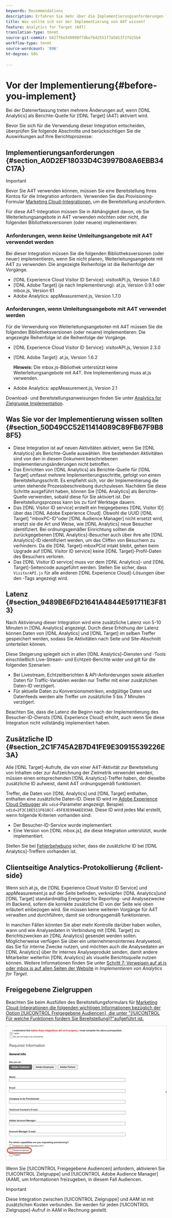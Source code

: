 ```yaml
---
keywords: Recommendations
description: Erfahren Sie mehr über die Implementierungsanforderungen für Analytics for Zielgruppe (A4T) und was Sie beachten sollten, bevor Sie diese Integration implementieren.
title: Was sollte ich vor der Implementierung von A4T wissen?
feature: Analytics for Target (A4T)
translation-type: tm+mt
source-git-commit: bb27f6e540998f7dbe7642551f7a5013f2fd25b4
workflow-type: tm+mt
source-wordcount: '896'
ht-degree: 50%

---
```



# Vor der Implementierung{#before-you-implement}

Bei der Datenerfassung treten mehrere Änderungen auf, wenn [!DNL Analytics] als Berichte-Quelle für [!DNL Target] (A4T) aktiviert wird.

Bevor Sie sich für die Verwendung dieser Integration entscheiden, überprüfen Sie folgende Abschnitte und berücksichtigen Sie die Auswirkungen auf Ihre Berichtsprozesse:

## Implementierungsanforderungen {#section_A0D2EF18033D4C3997B08A6EBB34C17A}

>[!IMPORTANT]
>
>Bevor Sie A4T verwenden können, müssen Sie eine Bereitstellung Ihres Kontos für die Integration anfordern. Verwenden Sie das Provisioning-Formular [Marketing Cloud-Integrationen](https://www.adobe.com/go/audiences), um die Bereitstellung anzufordern.

Für diese A4T-Integration müssen Sie in Abhängigkeit davon, ob Sie Weiterleitungsangebote in A4T verwenden möchten oder nicht, die folgenden Bibliotheksversionen (oder neuere) implementieren:

### Anforderungen, wenn *keine* Umleitungsangebote mit A4T verwendet werden

Bei dieser Integration müssen Sie die folgenden Bibliotheksversionen (oder neuer) implementieren, wenn Sie nicht planen, Weiterleitungsangebote mit A4T zu verwenden. Die angezeigte Reihenfolge ist die Reihenfolge der Vorgänge.

* [!DNL Experience Cloud Visitor ID Service]: visitorAPI.js, Version 1.8.0
* [!DNL Adobe Target] (je nach Implementierung): at.js, Version 0.9.1 oder mbox.js, Version 61
* Adobe Analytics: appMeasurement.js, Version 1.7.0

### Anforderungen, wenn Umleitungsangebote mit A4T verwendet werden

Für die Verwendung von Weiterleitungsangeboten mit A4T müssen Sie die folgenden Bibliotheksversionen (oder neuere) implementieren: Die angezeigte Reihenfolge ist die Reihenfolge der Vorgänge.

* [!DNL Experience Cloud Visitor ID Service]: visitorAPI.js, Version 2.3.0
* [!DNL Adobe Target]: at.js, Version 1.6.2

   **Hinweis:** Die mbox.js-Bibliothek unterstützt keine Weiterleitungsangebote mit A4T. Ihre Implementierung muss at.js verwenden.

* Adobe Analytics: appMeasurement.js, Version 2.1

Download- und Bereitstellungsanweisungen finden Sie unter [Analytics for Zielgruppe Implementation](/help/c-integrating-target-with-mac/a4t/a4timplementation.md).

## Was Sie vor der Implementierung wissen sollten {#section_50D49CC52E11414089C89FB67F9B88F5}

* Diese Integration ist auf neuen Aktivitäten aktiviert, wenn Sie [!DNL Analytics] als Berichte-Quelle auswählen. Ihre bestehenden Aktivitäten sind von den in diesem Dokument beschriebenen Implementierungsänderungen nicht betroffen.
* Das Einrichten von [!DNL Analytics] als Berichte-Quelle für [!DNL Target] umfasst mehrere Implementierungsschritte, gefolgt von einem Bereitstellungsschritt. Es empfiehlt sich, vor der Implementierung die unten stehende Prozessbeschreibung durchzulesen. Nachdem Sie diese Schritte ausgeführt haben, können Sie [!DNL Analytics] als Berichte-Quelle verwenden, sobald diese für Sie aktiviert ist. Der Bereitstellungsprozess kann bis zu fünf Werktage dauern.
* Das [!DNL Visitor ID service] erstellt ein freigegebenes [!DNL Visitor ID] über das [!DNL Adobe Experience Cloud]. Obwohl die UUID [!DNL Target] &quot;mboxPC-ID&quot;oder [!DNL Audience Manager] nicht ersetzt wird, ersetzt sie die Art und Weise, wie [!DNL Analytics] neue Besucher identifiziert. Bei ordnungsgemäßer Einrichtung sollten die zurückgegebenen [!DNL Analytics]-Besucher auch über ihre alte [!DNL Analytics]-ID identifiziert werden, um das Cliffen von Besuchern zu verhindern. Da die [!DNL Target]-mboxPCid intakt bleibt, gehen beim Upgrade auf [!DNL Visitor ID service] keine [!DNL Target]-Profil-Daten des Besuchers verloren.
* Das [!DNL Visitor ID service] muss vor dem [!DNL Analytics]- und [!DNL Target]-Seitencode ausgeführt werden. Stellen Sie sicher, dass `VisitorAPI.js` für alle anderen [!DNL Experience Cloud]-Lösungen über den -Tags angezeigt wird.

## Latenz {#section_9489BE6FD21641A4844E591711E3F813}

Nach Aktivierung dieser Integration wird eine zusätzliche Latenz von 5-10 Minuten in [!DNL Analytics] angezeigt. Durch diese Erhöhung der Latenz können Daten von [!DNL Analytics] und [!DNL Target] im selben Treffer gespeichert werden, sodass Sie Aktivitäten nach Seite und Site-Abschnitt unterteilen können.

Diese Steigerung spiegelt sich in allen [!DNL Analytics]-Diensten und -Tools einschließlich Live-Stream- und Echtzeit-Berichte wider und gilt für die folgenden Szenarien:

* Bei Livestream, Echtzeitberichten &amp; API-Anforderungen sowie aktuellen Daten für Traffic-Variablen werden nur Treffer mit einer zusätzlichen Daten-ID verzögert.
* Für aktuelle Daten zu Konversionsmetriken, endgültige Daten und Datenfeeds werden alle Treffer um zusätzliche 5 bis 7 Minuten verzögert.

Beachten Sie, dass die Latenz die Beginn nach der Implementierung des Besucher-ID-Diensts [!DNL Experience Cloud] erhöht, auch wenn Sie diese Integration nicht vollständig implementiert haben.

## Zusätzliche ID   {#section_2C1F745A2B7D41FE9E30915539226E3A}

Alle [!DNL Target]-Aufrufe, die von einer A4T-Aktivität zur Bereitstellung von Inhalten oder zur Aufzeichnung der Zielmetrik verwendet werden, müssen einen entsprechenden [!DNL Analytics]-Treffer haben, der dieselbe zusätzliche ID aufweist, damit A4T ordnungsgemäß funktioniert.

Treffer, die Daten von [!DNL Analytics] und [!DNL Target] enthalten, enthalten eine zusätzliche Daten-ID. Diese ID wird im [Adobe Experience Cloud Debugger](https://experienceleague.adobe.com/docs/debugger/using/experience-cloud-debugger.html) als `sdid`-Parameter angezeigt. Beispiel: `sdid=2F3C18E511F618CC-45F83E994AEE93A0`. Diese ID wird jedes Mal erstellt, wenn folgende Kriterien vorhanden sind:

* Der Besucher-ID-Service wurde implementiert.
* Eine Version von [!DNL mbox.js], die diese Integration unterstützt, wurde implementiert.

Stellen Sie bei [Fehlerbehebung](/help/c-integrating-target-with-mac/a4t/c-a4t-troubleshooting/a4t-troubleshooting.md) sicher, dass die zusätzliche ID bei [!DNL Analytics]-Treffern vorhanden ist.

## Clientseitige Analytics-Protokollierung {#client-side}

Wenn sich at.js, die [!DNL Experience Cloud Visitor ID Service] und appMeasurement.js auf der Seite befinden, verknüpfen [!DNL Analytics]und [!DNL Target] standardmäßig Ereignisse für Reporting- und Analysezwecke im Backend, sofern die korrekte zusätzliche ID von der Seite wie oben erläutert einbezogen wird. Sie müssen keine weiteren Vorgänge für A4T verwalten und durchführen, damit sie ordnungsgemäß funktionieren.

In manchen Fällen könnten Sie aber mehr Kontrolle darüber haben wollen, wann und wie Analysedaten in Verbindung mit [!DNL Target] zu Berichtszwecken an [!DNL Analytics] gesendet werden sollen. Möglicherweise verfügen Sie über ein unternehmensinternes Analysetool, das Sie für interne Zwecke nutzen, und möchten auch die Analysedaten an [!DNL Analytics] über Ihr internes Analyseprodukt senden, damit andere Mitarbeiter weiterhin [!DNL Analytics] als visuelle Berichtsquelle nutzen können. Weitere Informationen finden Sie unter [Schritt 7: Verweisen auf at.js oder mbox.js auf allen Seiten der Website](/help/c-integrating-target-with-mac/a4t/a4timplementation.md#step7) in *Implementieren von Analytics for Target*.

## Freigegebene Zielgruppen

Beachten Sie beim Ausfüllen des Bereitstellungsformulars für [Marketing Cloud-Integrationen die folgenden wichtigen Informationen bezüglich der Option [!UICONTROL Freigegebene Audiencen], die unter &quot;[!UICONTROL Für welche Funktionen fordern Sie Bereitstellung]?&quot;aufgeführt ist.](https://www.adobe.com/go/audiences)

![Anforderungsformular](/help/c-integrating-target-with-mac/a4t/assets/request-form.png)

Wenn Sie [!UICONTROL Freigegebene Audiencen] anfordern, aktivieren Sie [!UICONTROL Zielgruppe] und [!UICONTROL Adobe Audience Manager] (AAM), um Informationen freizugeben, in diesem Fall Audiencen.

>[!IMPORTANT]
>
>Diese Integration zwischen [!UICONTROL Zielgruppe] und AAM ist mit zusätzlichen Kosten verbunden. Sie werden für jeden [!UICONTROL Zielgruppe]-Aufruf in AAM in Rechnung gestellt.
